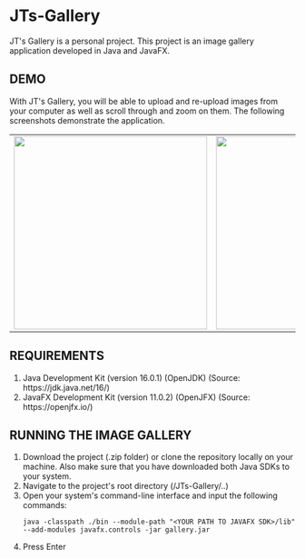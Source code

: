 # JTs-Gallery
JT's Gallery is a personal project. This project is an image gallery application developed in Java and JavaFX.

<h2>DEMO</h2>

With JT's Gallery, you will be able to upload and re-upload images from your computer as well as scroll
through and zoom on them. The following screenshots demonstrate the application.

<table>
<td><img src="https://user-images.githubusercontent.com/84116849/128273531-2679db68-3984-4067-bb3c-afcae8982199.png" width=340></td>
<td><img src="https://user-images.githubusercontent.com/84116849/128273546-185a7093-7a92-49a4-80fa-796a67644e17.png" width=340></td>
<td><img src="https://user-images.githubusercontent.com/84116849/128273552-9939d931-16ac-46c4-881a-8911d3234692.png" width=340></td>
</table>

<h2>REQUIREMENTS</h2>
<ol>
  <li>Java Development Kit (version 16.0.1) (OpenJDK) (Source: https://jdk.java.net/16/)</li>
  <li>JavaFX Development Kit (version 11.0.2) (OpenJFX) (Source: https://openjfx.io/)</li>
  </ol>
  

<h2>RUNNING THE IMAGE GALLERY</h2>
<ol>
  <li>Download the project (.zip folder) or clone the repository locally on your machine. Also make sure that you have downloaded both Java SDKs to your system.</li>
  <li>Navigate to the project's root directory (/JTs-Gallery/..)</li>
  <li>Open your system's command-line interface and input the following commands:
  
    java -classpath ./bin --module-path "<YOUR PATH TO JAVAFX SDK>/lib" --add-modules javafx.controls -jar gallery.jar
  </li>
  <li>Press Enter</li>
  </ol>
